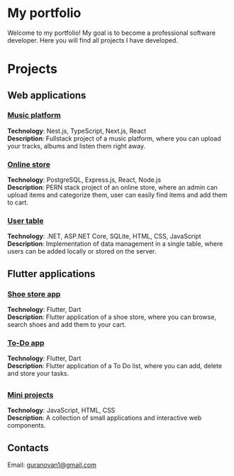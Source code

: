 # My portfolio

Welcome to my portfolio! My goal is to become a professional software developer. Here you will find all projects I have developed.

# Projects

## Web applications 
### [Music platform](https://github.com/guryanovyan/music-platform-project)
**Technology**: Nest.js, TypeScript, Next.js, React  
**Description**: Fullstack project of a music platform, where you can upload your tracks, albums and listen them right away.

### [Online store](https://github.com/guryanovyan/online-store-project)
**Technology**: PostgreSQL, Express.js, React, Node.js    
**Description**: PERN stack project of an online store, where an admin can upload items and categorize them, user can easily find items and add them to cart.

### [User table](https://github.com/guryanovyan/user-table)
**Technology**: .NET, ASP.NET Core, SQLite, HTML, CSS, JavaScript    
**Description**: Implementation of data management in a single table, where users can be added locally or stored on the server.

## Flutter applications
### [Shoe store app](https://github.com/guryanovyan/shoe-store-app)
**Technology**: Flutter, Dart   
**Description**: Flutter application of a shoe store, where you can browse, search shoes and add them to your cart.

### [To-Do app](https://github.com/guryanovyan/to-do-app)
**Technology**: Flutter, Dart    
**Description**: Flutter application of a To Do list, where you can add, delete and store your tasks.

##

### [Mini projects](https://github.com/guryanovyan/mini-projects)
**Technology**: JavaScript, HTML, CSS    
**Description**: A collection of small applications and interactive web components.

## Contacts
Email: guranovan1@gmail.com
